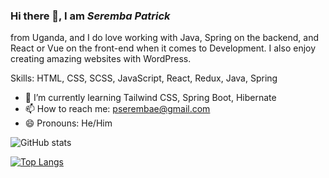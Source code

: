 ### Hi there 👋, I am *Seremba Patrick*
 from Uganda, and I do love working with Java, Spring on the backend, and React or Vue on the front-end when it comes to Development. I also enjoy creating amazing websites with WordPress.

Skills: HTML, CSS, SCSS, JavaScript, React, Redux, Java, Spring

- 🌱 I’m currently learning Tailwind CSS, Spring Boot, Hibernate 
- 📫 How to reach me: pserembae@gmail.com 
- 😄 Pronouns: He/Him 

![GitHub stats](https://github-readme-stats.vercel.app/api?username=Seremba&show_icons=true) 

[![Top Langs](https://github-readme-stats.vercel.app/api/top-langs/?username=Seremba&layout=compact)](https://github.com/anuraghazra/github-readme-stats)


